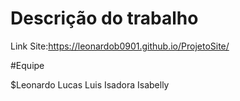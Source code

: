 # Descrição do trabalho

Link Site:https://leonardob0901.github.io/ProjetoSite/

#Equipe

$Leonardo
 Lucas
 Luis
 Isadora
 Isabelly
